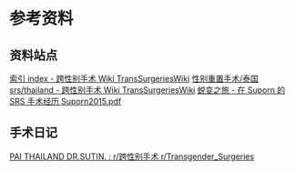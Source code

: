 # 参考资料

## 资料站点

[索引 index - 跨性别手术 Wiki TransSurgeriesWiki](https://www.reddit.com/r/TransSurgeriesWiki/wiki/index/)
[性别重置手术/泰国 srs/thailand - 跨性别手术 Wiki TransSurgeriesWiki](https://www.reddit.com/r/TransSurgeriesWiki/wiki/srs/thailand/#wiki_preecha_aesthetic_insitute_.28pai.29)
[蜕变之旅 - 在 Suporn 的 SRS 手术经历 Suporn2015.pdf](https://s3.amazonaws.com/Joped/Suporn2015.pdf)

## 手术日记

[PAI THAILAND DR.SUTIN. : r/跨性别手术 r/Transgender_Surgeries](https://www.reddit.com/r/Transgender_Surgeries/comments/v6jpcj/pai_thailand_drsutin/)
